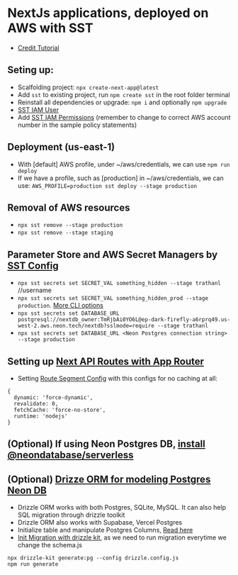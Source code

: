 # NextJs applications, deployed on AWS with SST

- [Credit Tutorial](https://youtu.be/T23Dv69j1JU?si=ws-mG6QyViBgE_fe)

## Seting up:

- Scalfolding project: `npx create-next-app@latest`
- Add `sst` to existing project, run `npm create sst` in the root folder terminal
- Reinstall all dependencies or upgrade: `npm i` and optionally `npm upgrade`
- [SST IAM User](https://docs.sst.dev/advanced/iam-credentials)
- Add [SST IAM Permissions](https://docs.sst.dev/advanced/iam-credentials#iam-permissions) (remember to change to correct AWS account number in the sample policy statements)

## Deployment (us-east-1)

- With [default] AWS profile, under ~/aws/credentials, we can use `npm run deploy`
- If we have a profile, such as [production] in ~/aws/credentials, we can use:
  `AWS_PROFILE=production sst deploy --stage production`

## Removal of AWS resources

- `npx sst remove --stage production`
- `npx sst remove --stage staging`

## Parameter Store and AWS Secret Managers by [SST Config](https://docs.sst.dev/config)

- `npx sst secrets set SECRET_VAL something_hidden --stage trathanl` //username
- `npx sst secrets set SECRET_VAL something_hidden_prod --stage production`. [More CLI options](https://docs.sst.dev/packages/sst#sst-secrets)
- `npx sst secrets set DATABASE_URL postgresql://nextdb_owner:TmRjbAi0YO6L@ep-dark-firefly-a6rprq49.us-west-2.aws.neon.tech/nextdb?sslmode=require --stage trathanl`
- `npx sst secrets set DATABASE_URL <Neon Postgres connection string> --stage production`

## Setting up [Next API Routes with App Router](https://nextjs.org/docs/app/api-reference/file-conventions/route)

- Setting [Route Segment Config](https://nextjs.org/docs/app/api-reference/file-conventions/route-segment-config) with this configs for no caching at all:

```
{
  dynamic: 'force-dynamic',
  revalidate: 0,
  fetchCache: 'force-no-store',
  runtime: 'nodejs'
}
```

## (Optional) If using Neon Postgres DB, [install @neondatabase/serverless](https://github.com/neondatabase/serverless/blob/main/README.md)

## (Optional) [Drizze ORM for modeling Postgres Neon DB](https://orm.drizzle.team/docs/get-started-postgresql#neon)

- Drizzle ORM works with both Postgres, SQLite, MySQL. It can also help SQL migration through drizzle toolkit
- Drizzle ORM also works with Supabase, Vercel Postgres
- Initialize table and manipulate Postgres Columns, [Read here](https://orm.drizzle.team/docs/column-types/pg)
- [Init Migration with drizzle kit](https://orm.drizzle.team/kit-docs/commands), as we need to run migration everytime we change the schema.js

```
npx drizzle-kit generate:pg --config drizzle.config.js
npm run generate
```
